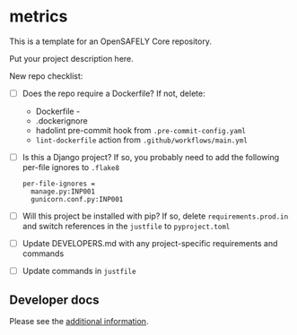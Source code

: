 # metrics

This is a template for an OpenSAFELY Core repository.

Put your project description here.

New repo checklist:
- [ ] Does the repo require a Dockerfile?
  If not, delete:
  - Dockerfile -
  - .dockerignore
  - hadolint pre-commit hook from `.pre-commit-config.yaml`
  - `lint-dockerfile` action from `.github/workflows/main.yml`
- [ ] Is this a Django project?
  If so, you probably need to add the following per-file ignores to `.flake8`
  ```
  per-file-ignores =
    manage.py:INP001
    gunicorn.conf.py:INP001
  ```
- [ ] Will this project be installed with pip?
  If so, delete `requirements.prod.in` and switch references in the `justfile` to `pyproject.toml`
- [ ] Update DEVELOPERS.md with any project-specific requirements and commands
- [ ] Update commands in `justfile`


## Developer docs

Please see the [additional information](DEVELOPERS.md).
